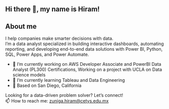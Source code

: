 ## Hi there 👋,  my name is Hiram!

## About me<br> 
​I help companies make smarter decisions with data.<br> 
I’m a data analyst specialized in building interactive dashboards, automating reporting, and developing end-to-end data solutions with Power BI, Python, SQL, Power Apps, and Power Automate.

- 🔭 I’m currently working on AWS Developer Associate and PowerBI Data Analyst (PL300) Certifications, Working on a project with UCLA on Data science models
- 🌱 I’m currently learning Tableau and Data Engineering
- 📍 Based on San Diego, California

Looking for a data-driven problem solver? Let’s connect!<br> 
📫 How to reach me: zuniga.hiram@cetys.edu.mx 


